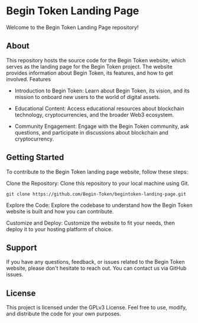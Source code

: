 # Begin Token Landing Page

Welcome to the Begin Token Landing Page repository!

## About

This repository hosts the source code for the Begin Token website, which serves as the landing page for the Begin Token project. The website provides information about Begin Token, its features, and how to get involved.
Features

- Introduction to Begin Token: Learn about Begin Token, its vision, and its mission to onboard new users to the world of digital assets.

- Educational Content: Access educational resources about blockchain technology, cryptocurrencies, and the broader Web3 ecosystem.

- Community Engagement: Engage with the Begin Token community, ask questions, and participate in discussions about blockchain and cryptocurrency.

## Getting Started

To contribute to the Begin Token landing page website, follow these steps:

Clone the Repository: Clone this repository to your local machine using Git.

```
git clone https://github.com/Begin-Token/begintoken-landing-page.git
```

Explore the Code: Explore the codebase to understand how the Begin Token website is built and how you can contribute.

Customize and Deploy: Customize the website to fit your needs, then deploy it to your hosting platform of choice.

## Support

If you have any questions, feedback, or issues related to the Begin Token website, please don't hesitate to reach out. You can contact us via GitHub issues.

## License

This project is licensed under the GPLv3 License. Feel free to use, modify, and distribute the code for your own purposes.